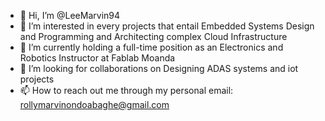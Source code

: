 - 👋 Hi, I’m @LeeMarvin94
- 👀 I’m interested in every projects that entail Embedded Systems Design and Programming and Architecting complex Cloud Infrastructure
- 🌱 I’m currently holding a full-time position as an Electronics and Robotics Instructor at Fablab Moanda
- 💞️ I’m looking for collaborations on Designing  ADAS systems and iot projects
- 📫 How to reach out me through my personal email: rollymarvinondoabaghe@gmail.com

<!---
LeeMarvin94/LeeMarvin94 is a ✨ special ✨ repository because its `README.md` (this file) appears on your GitHub profile.
You can click the Preview link to take a look at your changes.
--->
